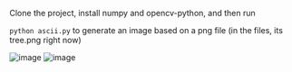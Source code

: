 Clone the project, install numpy and opencv-python, and then run 

```python ascii.py``` to generate an image based on a png file (in the files, its tree.png right now)

![image](https://github.com/BobJr23/image-ascii/blob/main/tree.png)
![image](https://github.com/user-attachments/assets/a25292a4-74be-4060-92de-e269738c011d)
